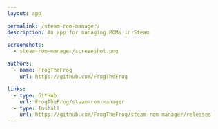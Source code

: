 ```yaml
---
layout: app

permalink: /steam-rom-manager/
description: An app for managing ROMs in Steam

screenshots:
  - steam-rom-manager/screenshot.png

authors:
  - name: FrogTheFrog
    url: https://github.com/FrogTheFrog

links:
  - type: GitHub
    url: FrogTheFrog/steam-rom-manager
  - type: Install
    url: https://github.com/FrogTheFrog/steam-rom-manager/releases
---
```

